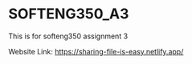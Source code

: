 # SOFTENG350_A3
This is for softeng350 assignment 3

Website Link: 
https://sharing-file-is-easy.netlify.app/
